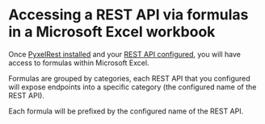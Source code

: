 # Accessing a REST API via formulas in a Microsoft Excel workbook

Once [PyxelRest installed](../installation/installer.md) and your [REST API configured](../configuration/rest_api_using_addin.md), you will have access to formulas within Microsoft Excel.

Formulas are grouped by categories, each REST API that you configured will expose endpoints into a specific category (the configured name of the REST API).

Each formula will be prefixed by the configured name of the REST API.
